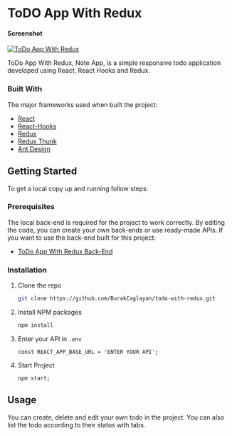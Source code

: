 # ToDO App With Redux

#### Screenshot

[![ToDo App With Redux][todo-screenshot]](https://example.com)

ToDo App With Redux, Note App, is a simple responsive todo application developed using React, React Hooks and Redux.

### Built With

The major frameworks used when built the project:

- [React](https://reactjs.org/)
- [React-Hooks](https://reactjs.org/docs/hooks-intro.html)
- [Redux](https://redux.js.org/)
- [Redux Thunk](https://github.com/reduxjs/redux-thunk)
- [Ant Design](https://ant.design/)

## Getting Started

To get a local copy up and running follow steps:

### Prerequisites

The local back-end is required for the project to work correctly. By editing the code, you can create your own back-ends or use ready-made APIs. If you want to use the back-end built for this project:

- [ToDo App With Redux Back-End](https://github.com/BurakCaglayan/todo-api)

### Installation

1. Clone the repo

   ```sh
   git clone https://github.com/BurakCaglayan/todo-with-redux.git
   ```

2. Install NPM packages
   ```sh
   npm install
   ```
3. Enter your API in `.env`

   ```JS
   const REACT_APP_BASE_URL = 'ENTER YOUR API';
   ```

4. Start Project

   ```JS
   npm start;
   ```
## Usage

You can create, delete and edit your own todo in the project. You can also list the todo according to their status with tabs.



[todo-screenshot]: https://i.ibb.co/gPSG8qP/todo-with-redux.png
